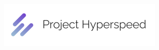 <p align="center">
    <a href="https://gitlab.insrt.uk/insert/project-hyperspeed">
        <img src="assets/banner.png" alt="Logo" width="500">
    </a>
</p>
